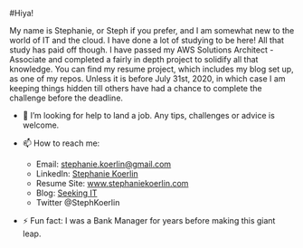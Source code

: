#Hiya!

My name is Stephanie, or Steph if you prefer, and I am somewhat new to the world of IT and the cloud. I have done a lot of studying to be here!
All that study has paid off though. I have passed my AWS Solutions Architect - Associate and completed a fairly in depth project to solidify all that knowledge. 
You can find my resume project, which includes my blog set up, as one of my repos. Unless it is before July 31st, 2020, in which case I am 
keeping things hidden till others have had a chance to complete the challenge before the deadline. 

- 🤔 I’m looking for help to land a job. Any tips, challenges or advice is welcome.

- 📫 How to reach me:
    - Email: stephanie.koerlin@gmail.com
    - LinkedIn: [Stephanie Koerlin](http://www.linkedin.com/in/stephaniekoerlin)
    - Resume Site: www.stephaniekoerlin.com
    - Blog: [Seeking IT](http://blog.stephaniekoerlin.com)
    - Twitter @StephKoerlin
    
    
- ⚡ Fun fact: I was a Bank Manager for years before making this giant leap.


<!--
**StephKoerlin/StephKoerlin** is a ✨ _special_ ✨ repository because its `README.md` (this file) appears on your GitHub profile.

Here are some ideas to get you started:

- 🔭 I’m currently working on ...
- 🌱 I’m currently learning ...
- 👯 I’m looking to collaborate on ...
- 🤔 I’m looking for help with ...
- 💬 Ask me about ...
- 📫 How to reach me: ...
- 😄 Pronouns: ...
- ⚡ Fun fact: ...
-->
